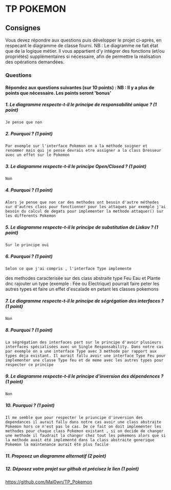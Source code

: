 # TP POKEMON

## Consignes
Vous devez répondre aux questions puis développer le projet ci-après, en respecant le diagramme de classe fourni.
NB : Le diagramme ne fait état que de la logique métier. Il vous appartient d'y intégrer des fonctions (et/ou propriétés) supplémentaires si nécessaire, afin de permettre la réalisation des opérations demandées.

### Questions 

#### Répondez aux questions suivantes (sur 10 points) : NB : Il y a plus de points que nécessaire. Les points seront 'bonus'
##### 1. Le diagramme respecte-t-il le principe de responsabilité unique ? (1 point) 
	Je pense que non
##### 2. Pourquoi ? (1 point)
	Par exemple sur l'interface Pokemon on a la méthode soigner et renommer mais qui je pense devrais etre assigner a la class Dresseur avec un effet sur le Pokemon
##### 3. Le diagramme respecte-t-il le principe Open/Closed ? (1 point)
	Non
##### 4. Pourquoi ? (1 point)
	Alors je pense que non car des methodes ont besoin d'autre méthodes sur d'autres class pour fonctionner pour les attaques par exemple j'ai besoin du calcul de degats pour implementer la methode attaquer() sur les differents Pokemon
##### 5. Le diagramme respecte-t-il le principe de substitution de Liskov ? (1 point)
	Sur le principe oui
##### 6. Pourquoi ? (1 point)
	Selon ce que j'ai compris , l'interface Type implemente
des methodes caracterisée sur des class abstraite type Feu Eau et Plante dnc rajouter un type (exemple : Fée ou Electrique) pourrait faire peter les autres types et faire un effet d'escalade en petant les classes pokemons
##### 7. Le diagramme respecte-t-il le principe de ségrégation des interfaces ? (1 point) 
	Non
##### 8. Pourquoi ? (1 point)
	La ségrégation des interfaces part sur le principe d'avoir plusieurs interfaces spécialisées avec un Single Responsability. Dans notre cas par exemple on a une interface Type avec 3 methode par rapport aux types deja existant. Il aurait fallu avoir une interface Type Feu pour implementer une classe Type feu et de meme avec les autres types pour respecter ce principe
##### 9. Le diagramme respecte-t-il le principe d'inversion des dépendences ? (1 point)
	Non
##### 10. Pourquoi ? (1 point)
	Il me semble que pour respecter le priuncipe d'inversion des dependances il aurait fallu dans notre cas avoir une class abstraite Pokemon hors ce n'est pas le cas. De ce fait on doit implementer les methodes pour chaque class Pokemon existant , si on decide de changer une methode il faudrait la changer chez tout les pokemons alors que si la methode avait été implementé dans la class abstraite generique Pokemon la maintenance aurait été plus facile
##### 11. Proposez un diagramme alternatif (2 point)
##### 12. Déposez votre projet sur github et précisez le lien (1 point)
https://github.com/Mal0wn/TP_Pokemon


